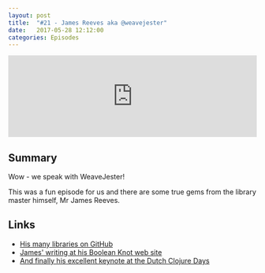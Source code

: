 ```yaml
---
layout: post
title:  "#21 - James Reeves aka @weavejester"
date:   2017-05-28 12:12:00
categories: Episodes
---
```


<iframe width="100%" height="166" scrolling="no" frameborder="no" src="https://w.soundcloud.com/player/?url=https%3A//api.soundcloud.com/tracks/322130082&amp;color=%23ff5500&amp;auto_play=false&amp;hide_related=true&amp;show_comments=false&amp;show_user=true&amp;show_reposts=false&amp;show_teaser=true"></iframe>

<br>

## Summary

Wow - we speak with WeaveJester!

This was a fun episode for us and there are some true gems from the library master himself, Mr James Reeves.

## Links

- <a href="https://github.com/weavejester" target="_blank">His many libraries on GitHub</a>
- <a href="https://www.booleanknot.com" target="_blank">James' writing at his Boolean Knot web site</a>
- <a href="https://youtu.be/zznwKCifC1A?list=PLjzcwcP9P2Lc1ECd6sG0F4TnUVQBdYbmX"
     target="_blank">And finally his excellent keynote at the Dutch Clojure Days</a>

